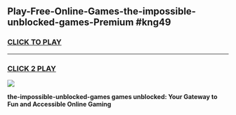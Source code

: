 
## Play-Free-Online-Games-the-impossible-unblocked-games-Premium #kng49
<h3>
<a href="https://premium.freeplayer.one?title=the-impossible-unblocked-games&ref=8M">CLICK TO PLAY</a></h3>
<hr>

<h3>
<a href="https://premium.freeplayer.one?title=the-impossible-unblocked-games&ref=8M">CLICK 2 PLAY</a>
  
</h3>

<a href="https://premium.freeplayer.one?title=the-impossible-unblocked-games&ref=8M"><img src="https://clearcache.store/games.png"></a>


**the-impossible-unblocked-games games unblocked: Your Gateway to Fun and Accessible Online Gaming**
